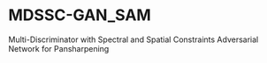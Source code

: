 # MDSSC-GAN_SAM
Multi-Discriminator with Spectral and Spatial Constraints Adversarial Network for Pansharpening
